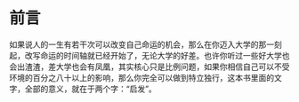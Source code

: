 # 前言
如果说人的一生有若干次可以改变自己命运的机会，那么在你迈入大学的那一刻起，改写命运的时间轴就已经开始了，无论大学的好差。也许你听过一些好大学也会出渣渣，差大学也会有凤凰，其实核心只是比例问题，如果你相信自己可以不受环境的百分之八十以上的影响，那么你完全可以做到特立独行，这本书里面的文字，全部的意义，就在于两个字：“启发”。
